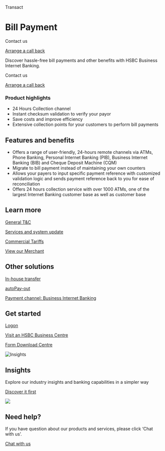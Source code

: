 Transact

# Bill Payment

Contact us

[Arrange a call back](https://www.business.hsbc.com.hk/en-gb/arrange-a-call-back-payment)

Discover hassle-free bill payments and other benefits with HSBC Business Internet Banking.

Contact us

[Arrange a call back](https://www.business.hsbc.com.hk/en-gb/arrange-a-call-back-payment)

### Product highlights

* 24 Hours Collection channel
* Instant checksum validation to verify your payor
* Save costs and improve efficiency
* Extensive collection points for your customers to perform bill payments

## Features and benefits

* Offers a range of user-friendly, 24-hours remote channels via ATMs, Phone Banking, Personal Internet Banking (PIB), Business Internet Banking (BIB) and Cheque Deposit Machine (CQM)
* Migrate to bill payment instead of maintaining your own counters
* Allows your payers to input specific payment reference with customized validation logic and sends payment reference back to you for ease of reconciliation
* Offers 24 hours collection service with over 1000 ATMs, one of the largest Internet Banking customer base as well as customer base

## Learn more

[General T&C](/en-gb/help-centre/business-forms/account-services-forms)

[Services and system update](/en-gb/regulations/resource-centre-important-hsbc-payments-information)

[Commercial Tariffs](/en-gb/regulations/commercial-tariffs)

[View our Merchant](https://www.online-banking.business.hsbc.com.hk/portalserver/hsbc/dbbpage/commercial/online/merchantlist?lang=en)

## Other solutions

[In-house transfer](https://www.business.hsbc.com.hk/en-gb/products/in-house-transfer)

[autoPay-out](/en-gb/products/autopay-out)

[Payment channel: Business Internet Banking](/en-gb/products/business-internet-banking)

## Get started

[Logon](https://www.online-banking.business.hsbc.com.hk/portalserver/logon?lang=en_US)

[Visit an HSBC Business Centre](/en-gb/products/hsbc-business-centres)

[Form Download Centre](/en-gb/help-centre/business-forms/making-payments-forms)

![Insights](/-/media/media/product-solution/theme-type/img-onboarding.png?h=1413&iar=0&w=1440&hash=0E9CE212C1F6AFCE9D0FE384CA6DCC0A "Insights")

## Insights

Explore our industry insights and banking capabilities in a simpler way

[Discover it first](/en-gb/insights)

![ ](/-/media/media/common/images/contact-us-img.png?h=604&iar=0&w=768&hash=A5675187A2C4B175E0CA7B5AD27C3A66 " ")

## Need help?

If you have question about our products and services, please click ‘Chat with us’.

[Chat with us](##)